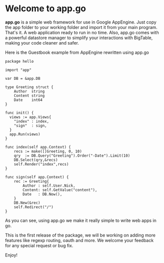 Welcome to app.go
=================

**app.go** is a simple web framework for use in Google AppEngine. Just copy the app folder to your working folder and import it from your main program. That's it. A web application ready to run in no time. Also, app.go comes with a powerful datastore manager to simplify your interactions with BigTable, making your code cleaner and safer.


Here is the Guestbook example from AppEngine rewritten using app.go

    package hello

    import "app"

    var DB = &app.DB

    type Greeting struct {
        Author  string
        Content string
        Date    int64
    }

    func init() {
      views := app.Views{
        "index" : index,
        "sign"  : sign,
      }
      app.Run(views)
    }

    func index(self app.Context) {
        recs := make([]Greeting, 0, 10)
        qry  := DB.Query("Greeting").Order("-Date").Limit(10)
        DB.Select(qry,&recs)
        self.Render("index",recs)
    }

    func sign(self app.Context) {
        rec := Greeting{
            Author : self.User.Nick,
            Content: self.GetValue("content"),
            Date   : DB.Now(),
        }
        DB.New(&rec)
        self.Redirect("/")
    }

As you can see, using app.go we make it really simple to write web apps in go.

This is the first release of the package, we will be working on adding more features like regexp routing, oauth and more. We welcome your feedback for any special request or bug fix.

Enjoy!
